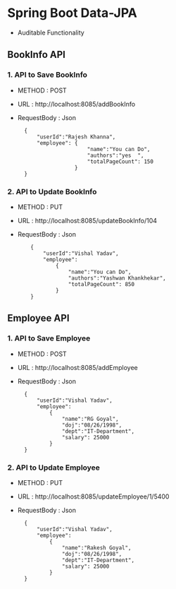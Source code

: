 # Spring Boot Data-JPA
* Auditable Functionality

## BookInfo API
### 1. API to Save BookInfo 
* METHOD : POST  
* URL    : http://localhost:8085/addBookInfo
* RequestBody : Json

        {
            "userId":"Rajesh Khanna",
            "employee": {
                            "name":"You can Do",
                            "authors":"yes  ",
                            "totalPageCount": 150
                        }
        }


### 2. API to Update BookInfo
* METHOD : PUT
* URL    : http://localhost:8085/updateBookInfo/104
* RequestBody : Json
    
          {
              "userId":"Vishal Yadav",
              "employee":
                  {
                      "name":"You can Do",
                      "authors":"Yashwan Khankhekar",
                      "totalPageCount": 850
                  }
          }


## Employee API
### 1. API to Save Employee
* METHOD : POST
* URL    : http://localhost:8085/addEmployee
* RequestBody : Json

        {
            "userId":"Vishal Yadav",
            "employee":
                {
                    "name":"RG Goyal",
                    "doj":"08/26/1998",
                    "dept":"IT-Department",
                    "salary": 25000
                }
        }


### 2. API to Update Employee
* METHOD : PUT
* URL    : http://localhost:8085/updateEmployee/1/5400
* RequestBody : Json
        
        {
            "userId":"Vishal Yadav",
            "employee":
                {
                    "name":"Rakesh Goyal",
                    "doj":"08/26/1998",
                    "dept":"IT-Department",
                    "salary": 25000
                }
        }

